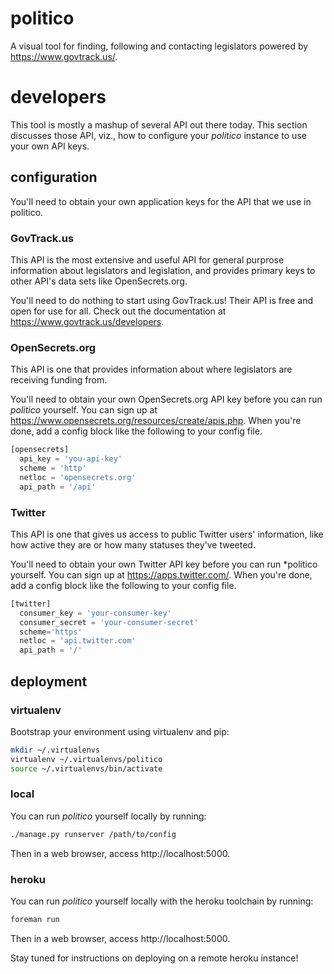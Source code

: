 # politico

A visual tool for finding, following and contacting legislators powered by
https://www.govtrack.us/.

# developers

This tool is mostly a mashup of several API out there today. This section
discusses those API, viz., how to configure your *politico* instance to use
your own API keys.

## configuration

You'll need to obtain your own application keys for the API that we use in
politico.

### GovTrack.us

This API is the most extensive and useful API for general purprose information
about legislators and legislation, and provides primary keys to other API's
data sets like OpenSecrets.org.

You'll need to do nothing to start using GovTrack.us! Their API is free and
open for use for all. Check out the documentation at
https://www.govtrack.us/developers.

### OpenSecrets.org

This API is one that provides information about where legislators are receiving
funding from.

You'll need to obtain your own OpenSecrets.org API key before you can run
*politico* yourself. You can sign up at
https://www.opensecrets.org/resources/create/apis.php. When you're done, add a
config block like the following to your config file.

```python
[opensecrets]
  api_key = 'you-api-key'
  scheme = 'http'
  netloc = 'opensecrets.org'
  api_path = '/api'
```

### Twitter

This API is one that gives us access to public Twitter users' information, like
how active they are or how many statuses they've tweeted.

You'll need to obtain your own Twitter API key before you can run *politico
yourself. You can sign up at https://apps.twitter.com/. When you're done, add a
config block like the following to your config file.

```python
[twitter]
  consumer_key = 'your-consumer-key'
  consumer_secret = 'your-consumer-secret'
  scheme='https'
  netloc = 'api.twitter.com'
  api_path = '/'
```

## deployment

### virtualenv

Bootstrap your environment using virtualenv and pip:

```bash
mkdir ~/.virtualenvs
virtualenv ~/.virtualenvs/politico
source ~/.virtualenvs/bin/activate
```

### local

You can run *politico* yourself locally by running:

```bash
./manage.py runserver /path/to/config
```

Then in a web browser, access http://localhost:5000.

### heroku

You can run *politico* yourself locally with the heroku toolchain by running:

```bash
foreman run
```

Then in a web browser, access http://localhost:5000.

Stay tuned for instructions on deploying on a remote heroku instance!

